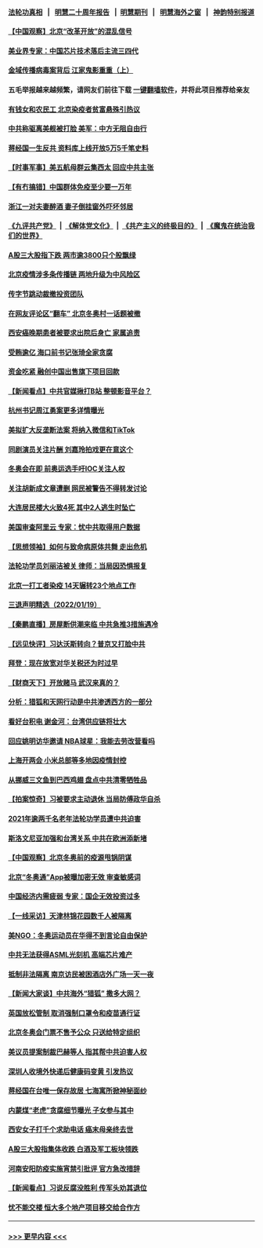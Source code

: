 #### [法轮功真相](https://github.com/gfw-breaker/truth/blob/master/README.md?t=0) &nbsp;&nbsp;|&nbsp;&nbsp; [明慧二十周年报告](https://github.com/gfw-breaker/mh-reports/blob/master/README.md?t=0) &nbsp;&nbsp;|&nbsp;&nbsp;[明慧期刊](https://github.com/gfw-breaker/mh-qikan) &nbsp;&nbsp;|&nbsp;&nbsp; [明慧海外之窗](https://github.com/gfw-breaker/mh-news/blob/master/README.md?t=0) &nbsp;&nbsp;|&nbsp;&nbsp; [神韵特别报道](https://github.com/gfw-breaker/mh-news/blob/master/shenyun.md?t=0)
#### [【中国观察】北京“改革开放”的混乱信号](../pages/nsc413/n13517867.md?t=01210201) 
#### [美业界专家：中国芯片技术落后主流三四代](../pages/nsc413/n13515892.md?t=01210201) 
#### [金域传播病毒案背后 江家鬼影重重（上）](../pages/nsc413/n13518486.md?t=01210201) 
#### 五毛举报越来越频繁，请网友们前往下载 [一键翻墙软件](https://github.com/gfw-breaker/ssr-accounts)，并将此项目推荐给亲友
#### [有钱女和农民工 北京染疫者贫富悬殊引热议](../pages/nsc413/n13517997.md?t=01210201) 
#### [中共称驱离美舰被打脸 美军：中方无阻自由行](../pages/nsc413/n13518149.md?t=01210201) 
#### [蒋经国一生反共 资料库上线开放5万5千笔史料](../pages/nsc413/n13517699.md?t=01210201) 
#### [【时事军事】美五航母群云集西太 回应中共主张](../pages/nsc413/n13518290.md?t=01210201) 
#### [【有冇搞错】中国群体免疫至少要一万年](../pages/nsc413/n13516675.md?t=01210201) 
#### [浙江一对夫妻醉酒 妻子倒挂窗外吓坏邻居](../pages/nsc413/n13517848.md?t=01210201) 
#### [《九评共产党》](https://github.com/begood0513/9ping.md/blob/master/README.md) &nbsp;|&nbsp; [《解体党文化》](../../../../jtdwh.md/blob/master/README.md)  &nbsp;|&nbsp; [《共产主义的终极目的》](../../../../gczydzjmd.md/blob/master/README.md) &nbsp;|&nbsp; [《魔鬼在统治我们的世界》](../../../../mgztzwmdsj.md/blob/master/README.md) 
#### [A股三大股指下跌 两市逾3800只个股飘绿](../pages/nsc413/n13517804.md?t=01210201) 
#### [北京疫情涉多条传播链 两地升级为中风险区](../pages/nsc413/n13517683.md?t=01210201) 
#### [传字节跳动裁撤投资团队](../pages/nsc413/n13517607.md?t=01210201) 
#### [在网友评论区“翻车” 北京冬奥村一话题被撤](../pages/nsc413/n13517682.md?t=01210201) 
#### [西安癌晚期患者被要求出院后身亡 家属追责](../pages/nsc413/n13517511.md?t=01210201) 
#### [受贿逾亿 海口前书记张琦全家贪腐](../pages/nsc413/n13517491.md?t=01210201) 
#### [资金吃紧 融创中国出售旗下项目回款](../pages/nsc413/n13517318.md?t=01210201) 
#### [【新闻看点】中共官媒揪打B站 整顿影音平台？](../pages/nsc413/n13516618.md?t=01210201) 
#### [杭州书记周江勇案更多详情曝光](../pages/nsc413/n13517095.md?t=01210201) 
#### [美拟扩大反垄断法案 将纳入微信和TikTok](../pages/nsc413/n13517008.md?t=01210201) 
#### [同剧演员关注片酬 刘嘉玲拍戏更在意这个](../pages/nsc413/n13516545.md?t=01210201) 
#### [冬奥会在即 前奥运选手吁IOC关注人权](../pages/nsc413/n13516920.md?t=01210201) 
#### [关注胡新成文章遭删 网民被警告不得转发讨论](../pages/nsc413/n13516784.md?t=01210201) 
#### [大连居民楼大火致4死 其中2人逃生时坠亡](../pages/nsc413/n13516850.md?t=01210201) 
#### [美国审查阿里云 专家：忧中共取得用户数据](../pages/nsc413/n13516609.md?t=01210201) 
#### [【思想领袖】如何与致命病原体共舞 走出危机](../pages/nsc413/n13489241.md?t=01210201) 
#### [法轮功学员刘丽洁被关 律师：当局因恐惧报复](../pages/nsc413/n13515441.md?t=01210201) 
#### [北京一打工者染疫 14天辗转23个地点工作](../pages/nsc413/n13516561.md?t=01210201) 
#### [三退声明精选（2022/01/19）](../pages/nsc413/n13516741.md?t=01210201) 
#### [【秦鹏直播】房屋断供潮来临 中共急推3措施遇冷](../pages/nsc413/n13516017.md?t=01210201) 
#### [【远见快评】习达沃斯转向？普京又打脸中共](../pages/nsc413/n13516607.md?t=01210201) 
#### [拜登：现在放宽对华关税还为时过早](../pages/nsc413/n13516595.md?t=01210201) 
#### [【财商天下】开放赌马 武汉来真的？](../pages/nsc413/n13516178.md?t=01210201) 
#### [分析：猎狐和天网行动是中共渗透西方的一部分](../pages/nsc413/n13516329.md?t=01210201) 
#### [看好台积电 谢金河：台湾供应链将壮大](../pages/nsc413/n13516305.md?t=01210201) 
#### [回应姚明访华邀请 NBA球星：我能去劳改营看吗](../pages/nsc413/n13516343.md?t=01210201) 
#### [上海开两会 小米总部等多地因疫情封控](../pages/nsc413/n13516184.md?t=01210201) 
#### [从挪威三文鱼到巴西鸡翅 盘点中共清零牺牲品](../pages/nsc413/n13516261.md?t=01210201) 
#### [【拍案惊奇】习被要求主动退休 当局防傅政华自杀](../pages/nsc413/n13515864.md?t=01210201) 
#### [2021年逾两千名老年法轮功学员遭中共迫害](../pages/nsc413/n13513237.md?t=01210201) 
#### [斯洛文尼亚加强和台湾关系 中共在欧洲添新堵](../pages/nsc413/n13516058.md?t=01210201) 
#### [【中国观察】北京冬奥前的疫源甩锅阴谋](../pages/nsc413/n13515922.md?t=01210201) 
#### [北京“冬奥通”App被曝加密无效 审查敏感词](../pages/nsc413/n13515672.md?t=01210201) 
#### [中国经济内需疲弱 专家：国企无效投资过多](../pages/nsc413/n13515656.md?t=01210201) 
#### [【一线采访】天津林锦花园数千人被隔离](../pages/nsc413/n13516051.md?t=01210201) 
#### [美NGO：冬奥运动员在华得不到言论自由保护](../pages/nsc413/n13514496.md?t=01210201) 
#### [中共无法获得ASML光刻机 高端芯片难产](../pages/nsc413/n13515985.md?t=01210201) 
#### [抵制非法隔离 南京访民被困酒店外广场一天一夜](../pages/nsc413/n13515893.md?t=01210201) 
#### [【新闻大家谈】中共海外“猎狐” 撒多大网？](../pages/nsc413/n13515901.md?t=01210201) 
#### [英国放松管制 取消强制口罩令和疫苗通行证](../pages/nsc413/n13515879.md?t=01210201) 
#### [北京冬奥会门票不售予公众 只送给特定组织](../pages/nsc413/n13515334.md?t=01210201) 
#### [美议员提案制裁巴赫等人 指其帮中共迫害人权](../pages/nsc413/n13515504.md?t=01210201) 
#### [深圳人收境外快递后健康码变黄 引发热议](../pages/nsc413/n13515317.md?t=01210201) 
#### [蒋经国在台唯一保存故居 七海寓所掀神秘面纱](../pages/nsc413/n13515289.md?t=01210201) 
#### [内蒙煤“老虎”贪腐细节曝光 子女参与其中](../pages/nsc413/n13515204.md?t=01210201) 
#### [西安女子打千个求助电话 癌末母亲终去世](../pages/nsc413/n13515207.md?t=01210201) 
#### [A股三大股指集体收跌 白酒及军工板块领跌](../pages/nsc413/n13515121.md?t=01210201) 
#### [河南安阳防疫实施宵禁引批评 官方急改措辞](../pages/nsc413/n13515078.md?t=01210201) 
#### [【新闻看点】习说反腐没胜利 传军头劝其退位](../pages/nsc413/n13514099.md?t=01210201) 
#### [忧不能交楼 恒大多个地产项目移交给合作方](../pages/nsc413/n13514570.md?t=01210201) 

----
#### [ >>> 更早内容 <<< ](../indexes/nsc413-earlier.md)
